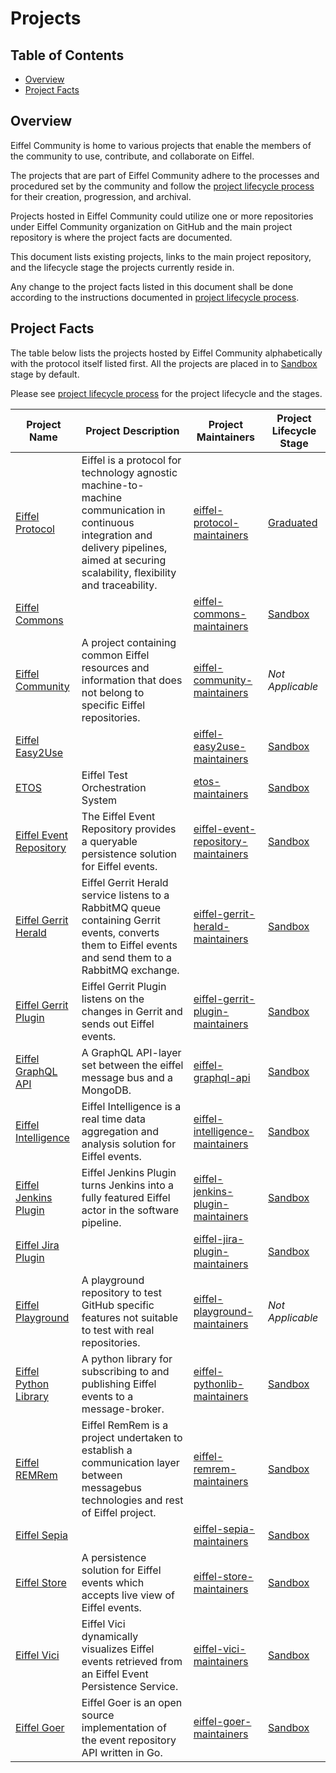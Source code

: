 # Projects

## Table of Contents

- [Overview](#overview)
- [Project Facts](#project-facts)

## Overview

Eiffel Community is home to various projects that enable the members of the community to use, contribute,
and collaborate on Eiffel.

The projects that are part of Eiffel Community adhere to the processes and procedured set by the community
and follow the [project lifecycle process](./PROJECT_LIFECYCLE.md) for their creation, progression, and
archival.

Projects hosted in Eiffel Community could utilize one or more repositories under Eiffel Community organization
on GitHub and the main project repository is where the project facts are documented.

This document lists existing projects, links to the main project repository, and the lifecycle stage the
projects currently reside in.

Any change to the project facts listed in this document shall be done according to the instructions documented
in [project lifecycle process](./PROJECT_LIFECYCLE.md).

## Project Facts

The table below lists the projects hosted by Eiffel Community alphabetically with the protocol itself listed first.
All the projects are placed in to [Sandbox](./PROJECT_LIFECYCLE.md#stage-sandbox) stage by default.

Please see [project lifecycle process](./PROJECT_LIFECYCLE.md) for the project lifecycle and the stages.

| Project Name | Project Description | Project Maintainers | Project Lifecycle Stage |
| ------------ | ------------------- | ------------------- | ----------------------- |
| [Eiffel Protocol](https://github.com/eiffel-community/eiffel) | Eiffel is a protocol for technology agnostic machine-to-machine communication in continuous integration and delivery pipelines, aimed at securing scalability, flexibility and traceability. | [eiffel-protocol-maintainers](https://github.com/orgs/eiffel-community/teams/eiffel-protocol-maintainers/members) | [Graduated](./PROJECT_LIFECYCLE.md#stage-graduated) |
| [Eiffel Commons](https://github.com/eiffel-community/eiffel-commons) | | [eiffel-commons-maintainers](https://github.com/orgs/eiffel-community/teams/eiffel-commons-maintainers/members) | [Sandbox](./PROJECT_LIFECYCLE.md#stage-sandbox) |
| [Eiffel Community](https://github.com/eiffel-community/community) | A project containing common Eiffel resources and information that does not belong to specific Eiffel repositories. | [eiffel-community-maintainers](https://github.com/orgs/eiffel-community/teams/eiffel-community-maintainers/members) | *Not Applicable* |
| [Eiffel Easy2Use](https://github.com/eiffel-community/eiffel-easy2use) | | [eiffel-easy2use-maintainers](https://github.com/orgs/eiffel-community/teams/eiffel-easy2use-maintainers/members) | [Sandbox](./PROJECT_LIFECYCLE.md#stage-sandbox) |
| [ETOS](https://github.com/eiffel-community/etos) | Eiffel Test Orchestration System | [etos-maintainers](https://github.com/orgs/eiffel-community/teams/etos-maintainers/members) | [Sandbox](./PROJECT_LIFECYCLE.md#stage-sandbox) |
| [Eiffel Event Repository](https://github.com/eiffel-community/eiffel-event-repository) | The Eiffel Event Repository provides a queryable persistence solution for Eiffel events. | [eiffel-event-repository-maintainers](https://github.com/orgs/eiffel-community/teams/eiffel-event-repository-maintainers/members) | [Sandbox](./PROJECT_LIFECYCLE.md#stage-sandbox) |
| [Eiffel Gerrit Herald](https://github.com/eiffel-community/eiffel-gerrit-herald) | Eiffel Gerrit Herald service listens to a RabbitMQ queue containing Gerrit events, converts them to Eiffel events and send them to a RabbitMQ exchange. | [eiffel-gerrit-herald-maintainers](https://github.com/orgs/eiffel-community/teams/eiffel-gerrit-herald-maintainers/members) | [Sandbox](./PROJECT_LIFECYCLE.md#stage-sandbox) |
| [Eiffel Gerrit Plugin](https://github.com/eiffel-community/eiffel-gerrit-plugin) | Eiffel Gerrit Plugin listens on the changes in Gerrit and sends out Eiffel events. | [eiffel-gerrit-plugin-maintainers](https://github.com/orgs/eiffel-community/teams/eiffel-gerrit-plugin-maintainers/members) | [Sandbox](./PROJECT_LIFECYCLE.md#stage-sandbox) |
| [Eiffel GraphQL API](https://github.com/eiffel-community/eiffel-graphql-api) | A GraphQL API-layer set between the eiffel message bus and a MongoDB. | [eiffel-graphql-api](https://github.com/orgs/eiffel-community/teams/eiffel-graphql-api/members) | [Sandbox](./PROJECT_LIFECYCLE.md#stage-sandbox) |
| [Eiffel Intelligence](https://github.com/eiffel-community/eiffel-intelligence) | Eiffel Intelligence is a real time data aggregation and analysis solution for Eiffel events. | [eiffel-intelligence-maintainers](https://github.com/orgs/eiffel-community/teams/eiffel-intelligence-maintainers/members) | [Sandbox](./PROJECT_LIFECYCLE.md#stage-sandbox) |
| [Eiffel Jenkins Plugin](https://github.com/eiffel-community/eiffel-jenkins-plugin) | Eiffel Jenkins Plugin turns Jenkins into a fully featured Eiffel actor in the software pipeline. | [eiffel-jenkins-plugin-maintainers](https://github.com/orgs/eiffel-community/teams/eiffel-jenkins-plugin-maintainers/members) | [Sandbox](./PROJECT_LIFECYCLE.md#stage-sandbox) |
| [Eiffel Jira Plugin](https://github.com/eiffel-community/eiffel-jira-plugin) | | [eiffel-jira-plugin-maintainers](https://github.com/orgs/eiffel-community/teams/eiffel-jira-plugin-maintainers/members) | [Sandbox](./PROJECT_LIFECYCLE.md#stage-sandbox) |
| [Eiffel Playground](https://github.com/eiffel-community/eiffel-palyground) | A playground repository to test GitHub specific features not suitable to test with real repositories. | [eiffel-playground-maintainers](https://github.com/orgs/eiffel-community/teams/eiffel-playground-maintainers) | *Not Applicable* |
| [Eiffel Python Library](https://github.com/eiffel-community/eiffel-pythonlib) | A python library for subscribing to and publishing Eiffel events to a message-broker. | [eiffel-pythonlib-maintainers](https://github.com/orgs/eiffel-community/teams/eiffel-pythonlib-maintainers) | [Sandbox](./PROJECT_LIFECYCLE.md#stage-sandbox) |
| [Eiffel REMRem](https://github.com/eiffel-community/eiffel-remrem) | Eiffel RemRem is a project undertaken to establish a communication layer between messagebus technologies and rest of Eiffel project. | [eiffel-remrem-maintainers](https://github.com/orgs/eiffel-community/teams/eiffel-remrem-maintainers/members) | [Sandbox](./PROJECT_LIFECYCLE.md#stage-sandbox) |
| [Eiffel Sepia](https://github.com/eiffel-community/eiffel-sepia) | | [eiffel-sepia-maintainers](https://github.com/orgs/eiffel-community/teams/eiffel-sepia-maintainers/members) | [Sandbox](./PROJECT_LIFECYCLE.md#stage-sandbox) |
| [Eiffel Store](https://github.com/eiffel-community/eiffel-store) | A persistence solution for Eiffel events which accepts live view of Eiffel events. | [eiffel-store-maintainers](https://github.com/orgs/eiffel-community/teams/eiffel-store-maintainers/members) | [Sandbox](./PROJECT_LIFECYCLE.md#stage-sandbox) |
| [Eiffel Vici](https://github.com/eiffel-community/eiffel-vici) | Eiffel Vici dynamically visualizes Eiffel events retrieved from an Eiffel Event Persistence Service. | [eiffel-vici-maintainers](https://github.com/orgs/eiffel-community/teams/eiffel-vici-maintainers/members) | [Sandbox](./PROJECT_LIFECYCLE.md#stage-sandbox) |
| [Eiffel Goer](https://github.com/eiffel-community/eiffel-goer) | Eiffel Goer is an open source implementation of the event repository API written in Go. | [eiffel-goer-maintainers](https://github.com/orgs/eiffel-community/teams/eiffel-goer-maintainers/members) | [Sandbox](./PROJECT_LIFECYCLE.md#stage-sandbox) |
